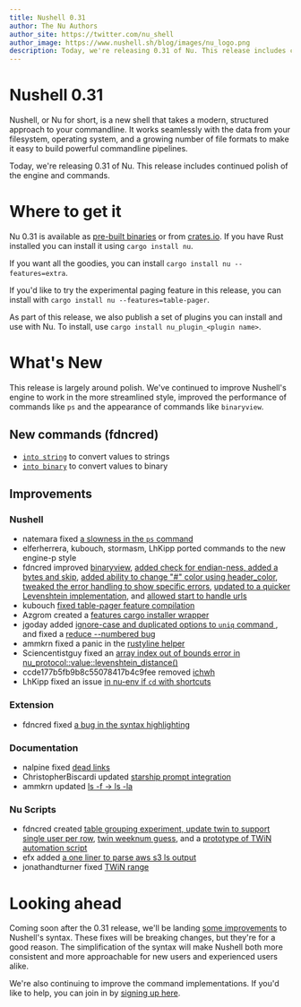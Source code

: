 ```yaml
---
title: Nushell 0.31
author: The Nu Authors
author_site: https://twitter.com/nu_shell
author_image: https://www.nushell.sh/blog/images/nu_logo.png
description: Today, we're releasing 0.31 of Nu. This release includes continued polish of the engine and commands.
---
```


# Nushell 0.31

Nushell, or Nu for short, is a new shell that takes a modern, structured approach to your commandline. It works seamlessly with the data from your filesystem, operating system, and a growing number of file formats to make it easy to build powerful commandline pipelines.

Today, we're releasing 0.31 of Nu. This release includes continued polish of the engine and commands.

<!-- more -->

# Where to get it

Nu 0.31 is available as [pre-built binaries](https://github.com/nushell/nushell/releases/tag/0.31.0) or from [crates.io](https://crates.io/crates/nu). If you have Rust installed you can install it using `cargo install nu`.

If you want all the goodies, you can install `cargo install nu --features=extra`.

If you'd like to try the experimental paging feature in this release, you can install with `cargo install nu --features=table-pager`.

As part of this release, we also publish a set of plugins you can install and use with Nu. To install, use `cargo install nu_plugin_<plugin name>`.

# What's New

This release is largely around polish. We've continued to improve Nushell's engine to work in the more streamlined style, improved the performance of commands like `ps` and the appearance of commands like `binaryview`.

## New commands (fdncred)

- [`into string`](https://github.com/nushell/nushell/issues/3403) to convert values to strings
- [`into binary`](https://github.com/nushell/nushell/issues/3370) to convert values to binary

## Improvements

### Nushell

- natemara fixed [a slowness in the `ps` command](https://github.com/nushell/nushell/pull/3407)
- elferherrera, kubouch, stormasm, LhKipp ported commands to the new engine-p style
- fdncred improved [binaryview](https://github.com/nushell/nushell/issues/3370), [added check for endian-ness, added a bytes and skip](https://github.com/nushell/nushell/issues/3375), [added ability to change "#" color using header_color](https://github.com/nushell/nushell/issues/3374), [tweaked the error handling to show specific errors](https://github.com/nushell/nushell/issues/3367), [updated to a quicker Levenshtein implementation](https://github.com/nushell/nushell/issues/3366), and [allowed start to handle urls](https://github.com/nushell/nushell/issues/3351)
- kubouch [fixed table-pager feature compilation](https://github.com/nushell/nushell/issues/3359)
- Azgrom created a [features cargo installer wrapper](https://github.com/nushell/nushell/issues/3388)
- jgoday added [ignore-case and duplicated options to `uniq` command ](https://github.com/nushell/nushell/issues/3387), and fixed a [reduce --numbered bug](https://github.com/nushell/nushell/issues/3354)
- ammkrn fixed a panic in the [rustyline helper](https://github.com/nushell/nushell/issues/3382)
- Sciencentistguy fixed an [array index out of bounds error in nu_protocol::value::levenshtein_distance()](https://github.com/nushell/nushell/issues/3358)
- ccde177b5fb9b8c55078417b4c9fee removed [ichwh](https://github.com/nushell/nushell/issues/3349)
- LhKipp fixed an issue [in nu-env if `cd` with shortcuts](https://github.com/nushell/nushell/issues/3344)

### Extension

- fdncred fixed [a bug in the syntax highlighting](https://github.com/nushell/vscode-nushell-lang/issues/32)

### Documentation

- nalpine fixed [dead links](https://github.com/nushell/nushell.github.io/issues/126)
- ChristopherBiscardi updated [starship prompt integration](https://github.com/nushell/nushell.github.io/issues/125)
- ammkrn updated [ls -f -> ls -la](https://github.com/nushell/nushell.github.io/issues/123)

### Nu Scripts

- fdncred created [table grouping experiment, update twin to support single user per row](https://github.com/nushell/nu_scripts/issues/48), [twin weeknum guess](https://github.com/nushell/nu_scripts/issues/46), and a [prototype of TWiN automation script](https://github.com/nushell/nu_scripts/issues/44)
- efx added [a one liner to parse aws s3 ls output](https://github.com/nushell/nu_scripts/issues/47)
- jonathandturner fixed [TWiN range](https://github.com/nushell/nu_scripts/issues/45)

# Looking ahead

Coming soon after the 0.31 release, we'll be landing [some improvements](https://github.com/nushell/nushell/pull/3389) to Nushell's syntax. These fixes will be breaking changes, but they're for a good reason. The simplification of the syntax will make Nushell both more consistent and more approachable for new users and experienced users alike.

We're also continuing to improve the command implementations. If you'd like to help, you can join in by [signing up here](https://github.com/nushell/nushell/issues/3390).
